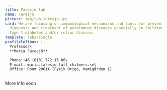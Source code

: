 ```yaml
---
title: Faresjö lab
name: Faresjo
picture: img/lab-faresjo.jpg
card: We are focusing on immunological mechanisms and tools for prevention,
  diagnosis and treatment of autoimmune diseases especially in children with
  type 1 diabetes and/or celiac disease.
template: labs/single
profileleftbox: |-
  Professor\
  **Maria Faresjö**

  Phone:+46 (0)31 772 15 86\
  E-mail: maria.faresjo [at] chalmers.se\
  Office: Room 2061A (Fysik Origo, Kemigården 1)
---
```

More info soon